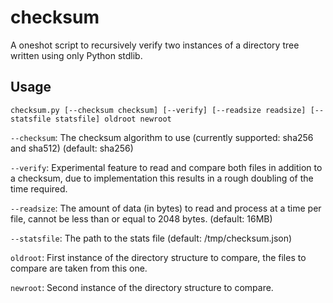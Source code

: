 # checksum
A oneshot script to recursively verify two instances of a directory tree written using only Python stdlib.

## Usage
`checksum.py [--checksum checksum] [--verify] [--readsize readsize] [--statsfile statsfile] oldroot newroot`

`--checksum`: The checksum algorithm to use (currently supported: sha256 and sha512) (default: sha256)

`--verify`: Experimental feature to read and compare both files in addition to a checksum, due to implementation this results in a rough doubling of the time required.

`--readsize`: The amount of data (in bytes) to read and process at a time per file, cannot be less than or equal to 2048 bytes. (default: 16MB)

`--statsfile`: The path to the stats file (default: /tmp/checksum.json)

`oldroot`: First instance of the directory structure to compare, the files to compare are taken from this one.

`newroot`: Second instance of the directory structure to compare.